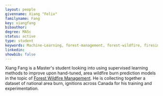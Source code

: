 ```yaml
---
layout: people
givenname: Xiang "Felix"
familyname: Fang
key: xiangfang
bibauthor: 
degree: MASc
status: active
type: student
keywords: Machine-Learning, forest-management, forest-wildfire, firesim, proj-forestfire, supervised-learning
linkedin:
showbib: false
---
```


Xiang Fang is a Master's student looking into using supervised learning methods to improve upon hand-tuned, area wildfire burn prediction models in the topic of [Forest Wildfire Management](forest-wildfire). He is collecting together a dataset of national area burn, ignitions across Canada for his training and experimentation. 
